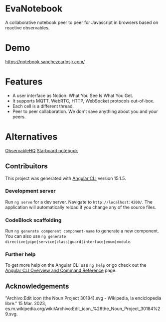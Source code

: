 # EvaNotebook
A collaborative notebook peer to peer for Javascript in browsers based on reactive observables.

# Demo
https://notebook.sanchezcarlosjr.com/

# Features
* A user interface as Notion. What You See Is What You Get.
* It supports MQTT, WebRTC, HTTP, WebSocket protocols out-of-box.
* Each cell is a different thread.
* Peer to peer collaboration. We don't save anything about you and your peers.


# Alternatives
[ObservableHQ](https://observablehq.com/)
[Starboard notebook](https://github.com/gzuidhof/starboard-notebook)



## Contribuitors
This project was generated with [Angular CLI](https://github.com/angular/angular-cli) version 15.1.5.

### Development server

Run `ng serve` for a dev server. Navigate to `http://localhost:4200/`. The application will automatically reload if you change any of the source files.

### CodeBlock scaffolding

Run `ng generate component component-name` to generate a new component. You can also use `ng generate directive|pipe|service|class|guard|interface|enum|module`.

### Further help

To get more help on the Angular CLI use `ng help` or go check out the [Angular CLI Overview and Command Reference](https://angular.io/cli) page.

## Acknowledgements
"Archivo:Edit icon (the Noun Project 30184).svg - Wikipedia, la enciclopedia libre." 15 Mar. 2023, es.m.wikipedia.org/wiki/Archivo:Edit_icon_%28the_Noun_Project_30184%29.svg.
